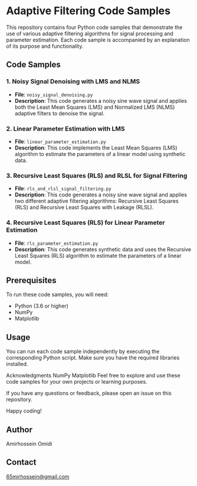 # Adaptive Filtering Code Samples

This repository contains four Python code samples that demonstrate the use of various adaptive filtering algorithms for signal processing and parameter estimation. Each code sample is accompanied by an explanation of its purpose and functionality.

## Code Samples

### 1. Noisy Signal Denoising with LMS and NLMS

- **File**: `noisy_signal_denoising.py`
- **Description**: This code generates a noisy sine wave signal and applies both the Least Mean Squares (LMS) and Normalized LMS (NLMS) adaptive filters to denoise the signal.

### 2. Linear Parameter Estimation with LMS

- **File**: `linear_parameter_estimation.py`
- **Description**: This code implements the Least Mean Squares (LMS) algorithm to estimate the parameters of a linear model using synthetic data.

### 3. Recursive Least Squares (RLS) and RLSL for Signal Filtering

- **File**: `rls_and_rlsl_signal_filtering.py`
- **Description**: This code generates a noisy sine wave signal and applies two different adaptive filtering algorithms: Recursive Least Squares (RLS) and Recursive Least Squares with Leakage (RLSL).

### 4. Recursive Least Squares (RLS) for Linear Parameter Estimation

- **File**: `rls_parameter_estimation.py`
- **Description**: This code generates synthetic data and uses the Recursive Least Squares (RLS) algorithm to estimate the parameters of a linear model.

## Prerequisites

To run these code samples, you will need:

- Python (3.6 or higher)
- NumPy
- Matplotlib

## Usage

You can run each code sample independently by executing the corresponding Python script. Make sure you have the required libraries installed.

Acknowledgments
NumPy
Matplotlib
Feel free to explore and use these code samples for your own projects or learning purposes.

If you have any questions or feedback, please open an issue on this repository.

Happy coding!

## Author
Amirhossein Omidi

## Contact
65mirhossein@gmail.com

